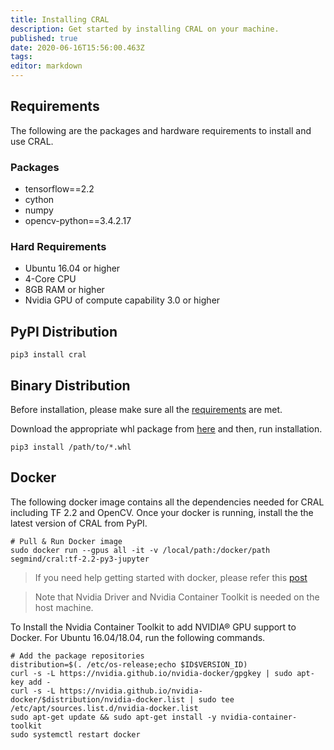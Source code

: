 ```yaml
---
title: Installing CRAL
description: Get started by installing CRAL on your machine.
published: true
date: 2020-06-16T15:56:00.463Z
tags: 
editor: markdown
---
```


## Requirements
The following are the packages and hardware requirements to install and use CRAL.

### Packages
- tensorflow==2.2
- cython
- numpy
- opencv-python==3.4.2.17

### Hard Requirements

- Ubuntu 16.04 or higher
- 4-Core CPU
- 8GB RAM or higher
- Nvidia GPU of compute capability 3.0 or higher

## PyPI Distribution
```
pip3 install cral
```
## Binary Distribution
Before installation, please make sure all the [requirements]() are met.

Download the appropriate whl package from [here]() and then, run installation.
```
pip3 install /path/to/*.whl
```
## Docker

The following docker image contains all the dependencies needed for CRAL including TF 2.2 and OpenCV. Once your docker is running, install the the latest version of CRAL from PyPI.
```
# Pull & Run Docker image
sudo docker run --gpus all -it -v /local/path:/docker/path segmind/cral:tf-2.2-py3-jupyter
```

> If you need help getting started with docker, please refer this [post](https://www.digitalocean.com/community/tutorials/how-to-install-and-use-docker-on-ubuntu-18-04)

> Note that Nvidia Driver and Nvidia Container Toolkit is needed on the host machine. 

To Install the Nvidia Container Toolkit to add NVIDIA® GPU support to Docker. For Ubuntu 16.04/18.04, run the following commands.
```
# Add the package repositories
distribution=$(. /etc/os-release;echo $ID$VERSION_ID)
curl -s -L https://nvidia.github.io/nvidia-docker/gpgkey | sudo apt-key add -
curl -s -L https://nvidia.github.io/nvidia-docker/$distribution/nvidia-docker.list | sudo tee /etc/apt/sources.list.d/nvidia-docker.list
sudo apt-get update && sudo apt-get install -y nvidia-container-toolkit
sudo systemctl restart docker
```
